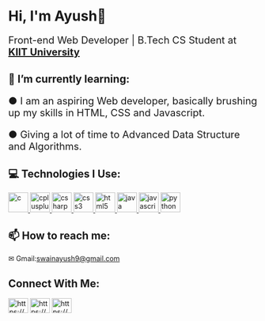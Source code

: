 <h1>Hi, I'm Ayush👋</h1>
<p style="font-size:20px;">Front-end Web Developer | B.Tech CS Student at <a href="https://kiit.ac.in/"><strong>KIIT University</strong></a> </p>

<h2 align="left"><strong>🌱 I’m currently learning:</strong></h2> 
<p style="font-size:20px;">● I am an aspiring Web developer, basically brushing up my skills in HTML, CSS and Javascript.</p>
<p style="font-size:20px;">● Giving a lot of time to Advanced Data Structure and Algorithms.</p>

<h2 align="left"><strong>💻 Technologies I Use:</strong></h2>
<p align="left"> <a href="https://www.cprogramming.com/" target="_blank"> <img src="https://devicons.github.io/devicon/devicon.git/icons/c/c-original.svg" alt="c" width="40" height="40"/> </a> <a href="https://www.w3schools.com/cpp/" target="_blank"> <img src="https://devicons.github.io/devicon/devicon.git/icons/cplusplus/cplusplus-original.svg" alt="cplusplus" width="40" height="40"/> </a> <a href="https://www.w3schools.com/cs/" target="_blank"> <img src="https://devicons.github.io/devicon/devicon.git/icons/csharp/csharp-original.svg" alt="csharp" width="40" height="40"/> </a> <a href="https://www.w3schools.com/css/" target="_blank"> <img src="https://devicons.github.io/devicon/devicon.git/icons/css3/css3-original-wordmark.svg" alt="css3" width="40" height="40"/> </a> <a href="https://www.w3.org/html/" target="_blank"> <img src="https://devicons.github.io/devicon/devicon.git/icons/html5/html5-original-wordmark.svg" alt="html5" width="40" height="40"/> </a> <a href="https://www.java.com" target="_blank"> <img src="https://devicons.github.io/devicon/devicon.git/icons/java/java-original-wordmark.svg" alt="java" width="40" height="40"/> </a> <a href="https://developer.mozilla.org/en-US/docs/Web/JavaScript" target="_blank"> <img src="https://devicons.github.io/devicon/devicon.git/icons/javascript/javascript-original.svg" alt="javascript" width="40" height="40"/> </a> <a href="https://www.python.org" target="_blank"> <img src="https://devicons.github.io/devicon/devicon.git/icons/python/python-original.svg" alt="python" width="40" height="40"/> </a> </p>

<h2 align="left"><strong>📫 How to reach me:</strong></h2>
<p>✉ Gmail:<a href="mailto:swainayush9@gmail.com">swainayush9@gmail.com</a></p>

<h2 align="left"><strong>Connect With Me:</strong></h2>
<p align="left">
<a href="https://www.linkedin.com/in/ayushranjan-swain-90a4011b9/" target="blank"><img align="center" src="https://cdn.jsdelivr.net/npm/simple-icons@3.0.1/icons/linkedin.svg" alt="https://www.linkedin.com/in/ayushranjan-swain-90a4011b9/" height="30" width="40" /></a>
<a href="https://www.instagram.com/a_.y_.u_.s_.h_/" target="blank"><img align="center" src="https://cdn.jsdelivr.net/npm/simple-icons@3.0.1/icons/instagram.svg" alt="https://www.instagram.com/a_.y_.u_.s_.h_/" height="30" width="40" /></a>
<a href="https://www.hackerrank.com/swainayush9" target="blank"><img align="center" src="https://cdn.jsdelivr.net/npm/simple-icons@3.0.1/icons/hackerrank.svg" alt="https://www.hackerrank.com/swainayush9" height="30" width="40" /></a>
</p>

